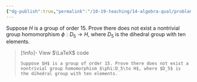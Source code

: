 ```yaml
---
{"dg-publish":true,"permalink":"/10-19-teaching/14-algebra-qual/problem-bank/group-theory/nonexistence-of-morphisms-between-two-groups/","tags":["group_theory"],"updated":"2025-03-18T10:25:44-07:00"}
---
```


Suppose $H$ is a group of order 15. Prove there does not exist a nontrivial group homomorphism $\phi:D_5\to H$, where $D_5$ is the dihedral group with ten elements.

> [!info]- View $\LaTeX$ code
> ```
> Suppose $H$ is a group of order 15. Prove there does not exist a nontrivial group homomorphism $\phi:D_5\to H$, where $D_5$ is the dihedral group with ten elements.
> ```